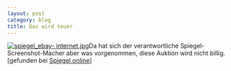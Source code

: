 ```yaml
---
layout: post
category: blog
title: Das wird teuer
---
```


[![spiegel_ebay- internet.jpg](/images-blog/old-blogs/spiegel_ebay-internet.jpg)](http://www.spiegel.de/wirtschaft/0,1518,282988,00.html)Da hat sich der verantwortliche Spiegel-Screenshot-Macher aber was vorgenommen, diese Auktion wird nicht billig. [gefunden bei [Spiegel online](http://www.spiegel.de/wirtschaft/0,1518,282988,00.html)]

